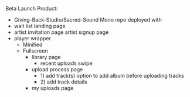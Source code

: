 Beta Launch Product:

* Giving-Back-Studio/Sacred-Sound Mono repo deployed with  
* wait list landing page  
* artist invitation page artist signup page  
* player wrapper  
  * Minified  
  * Fullscreen  
    * library page  
      * recent uploads swipe  
    * upload process page   
      * 1\) add track(s) option to add album before uploading tracks  
      * 2\) add track details  
    * my uploads page

